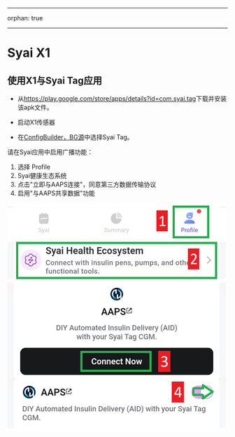 - - -
orphan: true
- - -

# Syai X1


## 使用X1与Syai Tag应用

-   从<https://play.google.com/store/apps/details?id=com.syai.tag>下载并安装该apk文件。

-   启动X1传感器

- 在[ConfigBuilder，BG源](#Config-Builder-bg-source)中选择Syai Tag。

请在Syai应用中启用广播功能：

1. 选择 Profile
2. Syai健康生态系统
3. 点击"立即与AAPS连接"，同意第三方数据传输协议
4. 启用"与AAPS共享数据"功能

![Syai](../images/Syai.png)
